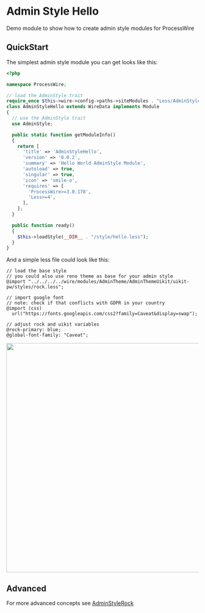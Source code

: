 # Admin Style Hello

Demo module to show how to create admin style modules for ProcessWire

## QuickStart

The simplest admin style module you can get looks like this:

```php
<?php

namespace ProcessWire;

// load the AdminStyle trait
require_once $this->wire->config->paths->siteModules . "Less/AdminStyle.php";
class AdminStyleHello extends WireData implements Module
{
  // use the AdminStyle trait
  use AdminStyle;

  public static function getModuleInfo()
  {
    return [
      'title' => 'AdminStyleHello',
      'version' => '0.0.2',
      'summary' => 'Hello World AdminStyle Module',
      'autoload' => true,
      'singular' => true,
      'icon' => 'smile-o',
      'requires' => [
        'ProcessWire>=3.0.178',
        'Less>=4',
      ],
    ];
  }

  public function ready()
  {
    $this->loadStyle(__DIR__ . "/style/hello.less");
  }
}
```

And a simple less file could look like this:

```less
// load the base style
// you could also use reno theme as base for your admin style
@import "../../../../wire/modules/AdminTheme/AdminThemeUikit/uikit-pw/styles/rock.less";

// import google font
// note: check if that conflicts with GDPR in your country
@import (css)
  url("https://fonts.googleapis.com/css2?family=Caveat&display=swap");

// adjust rock and uikit variables
@rock-primary: blue;
@global-font-family: "Caveat";
```

<img src=https://i.imgur.com/dDHqiDS.png height=600>

## Advanced

For more advanced concepts see [AdminStyleRock](https://github.com/baumrock/AdminStyleRock)
